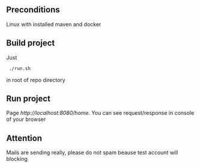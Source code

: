 ## Preconditions

Linux with installed maven and docker

## Build project

Just 
```bash
 ./run.sh
```
in root of repo directory

## Run project

Page _http://localhost:8080/home_.
You can see request/response in console of your browser

## Attention

Mails are sending really, please do not spam beause test account will blocking